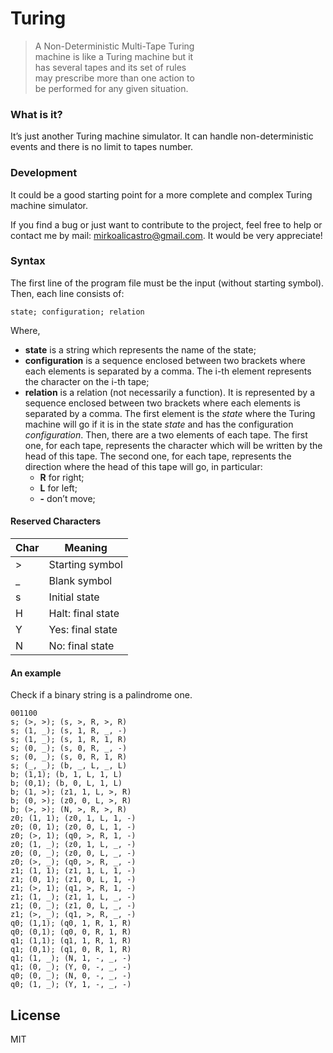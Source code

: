 <h1><a id="Turing_0"></a>Turing</h1>
<blockquote>
<p>A Non-Deterministic Multi-Tape Turing<br>
machine is like a Turing machine but it<br>
has several tapes and its set of rules<br>
may prescribe more than one action to<br>
be performed for any given situation.</p>
</blockquote>
<h3><a id="What_is_it_7"></a>What is it?</h3>
<p>It’s just another Turing machine simulator. It can handle non-deterministic events and there is no limit to tapes number.</p>
<h3><a id="Development_10"></a>Development</h3>
<p>It could be a good starting point for a more complete and complex Turing machine simulator.</p>
<p>If you find a bug or just want to contribute to the project, feel free to help or contact me by mail: <a href="mailto:mirkoalicastro@gmail.com">mirkoalicastro@gmail.com</a>. It would be very appreciate!</p>
<h3><a id="Syntax_15"></a>Syntax</h3>
<p>The first line of the program file must be the input (without starting symbol).<br>
Then, each line consists of:</p>
<pre><code>state; configuration; relation
</code></pre>
<p>Where,</p>
<ul>
<li><strong>state</strong> is a string which represents the name of the state;</li>
<li><strong>configuration</strong> is a sequence enclosed between two brackets where each elements is separated by a comma. The i-th element represents the character on the i-th tape;</li>
<li><strong>relation</strong> is a relation (not necessarily a function). It is represented by a sequence enclosed between two brackets where each elements is separated by a comma. The first element is the <em>state</em> where the Turing machine will go if it is in the state <em>state</em> and has the configuration <em>configuration</em>. Then, there are a two elements of each tape. The first one, for each tape, represents the character which will be written by the head of this tape. The second one, for each tape, represents the direction where the head of this tape will go, in particular:
<ul>
<li><strong>R</strong> for right;</li>
<li><strong>L</strong> for left;</li>
<li><strong>-</strong> don’t move;</li>
</ul>
</li>
</ul>
<h4><a id="Reserved_Character_29"></a>Reserved Characters</h4>
<table class="table table-striped table-bordered">
<thead>
<tr>
<th>Char</th>
<th>Meaning</th>
</tr>
</thead>
<tbody>
<tr>
<td>&gt;</td>
<td>Starting symbol</td>
</tr>
<tr>
<td>_</td>
<td>Blank symbol</td>
</tr>
<tr>
<td>s</td>
<td>Initial state</td>
</tr>
<tr>
<td>H</td>
<td>Halt: final state</td>
</tr>
<tr>
<td>Y</td>
<td>Yes: final state</td>
</tr>
<tr>
<td>N</td>
<td>No: final state</td>
</tr>
</tbody>
</table>
<h4><a id="An_example_39"></a>An example</h4>
<p>Check if a binary string is a palindrome one.</p>
<pre><code>001100
s; (&gt;, &gt;); (s, &gt;, R, &gt;, R)
s; (1, _); (s, 1, R, _, -)
s; (1, _); (s, 1, R, 1, R)
s; (0, _); (s, 0, R, _, -)
s; (0, _); (s, 0, R, 1, R)
s; (_, _); (b, _, L, _, L)
b; (1,1); (b, 1, L, 1, L)
b; (0,1); (b, 0, L, 1, L)
b; (1, &gt;); (z1, 1, L, &gt;, R)
b; (0, &gt;); (z0, 0, L, &gt;, R)
b; (&gt;, &gt;); (N, &gt;, R, &gt;, R)
z0; (1, 1); (z0, 1, L, 1, -)
z0; (0, 1); (z0, 0, L, 1, -)
z0; (&gt;, 1); (q0, &gt;, R, 1, -)
z0; (1, _); (z0, 1, L, _, -)
z0; (0, _); (z0, 0, L, _, -)
z0; (&gt;, _); (q0, &gt;, R, _, -)
z1; (1, 1); (z1, 1, L, 1, -)
z1; (0, 1); (z1, 0, L, 1, -)
z1; (&gt;, 1); (q1, &gt;, R, 1, -)
z1; (1, _); (z1, 1, L, _, -)
z1; (0, _); (z1, 0, L, _, -)
z1; (&gt;, _); (q1, &gt;, R, _, -)
q0; (1,1); (q0, 1, R, 1, R)
q0; (0,1); (q0, 0, R, 1, R)
q1; (1,1); (q1, 1, R, 1, R)
q1; (0,1); (q1, 0, R, 1, R)
q1; (1, _); (N, 1, -, _, -)
q1; (0, _); (Y, 0, -, _, -)
q0; (0, _); (N, 0, -, _, -)
q0; (1, _); (Y, 1, -, _, -)
</code></pre>
<h2><a id="License_71"></a>License</h2>
<p>MIT</p>